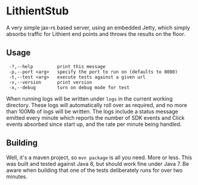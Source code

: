# LithientStub
A very simple jax-rs based server, using an embedded Jetty, which simply absorbs traffic for Lithient end points and throws the results on the floor.

## Usage
```
 -?,--help         print this message
 -p,--port <arg>   specify the port to run on (defaults to 8080)
 -t,--test <arg>   execute tests against a given url
 -v,--version      print version
 -x,--debug        turn on debug mode for test
```

When running logs will be written under `logs` in the current working directory. These logs will automatically roll over as required, and no more than 100Mb of logs will be written. The logs include a status message emitted every minute which reports the number of SDK events and Click events absorbed since start up, and the rate per minute being handled.

## Building
Well, it's a maven project, so `mvn package` is all you need. More or less. This was built and tested against Java 8, but should work fine under Java 7. Be aware when building that one of the tests deliberately runs for over two minutes.
